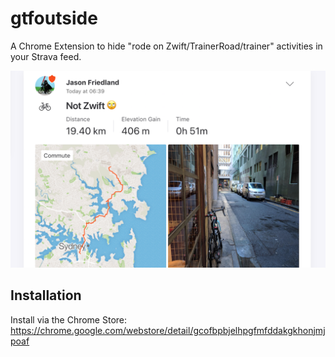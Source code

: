 # gtfoutside

A Chrome Extension to hide "rode on Zwift/TrainerRoad/trainer" activities in your Strava feed. 

![Screenshot](https://raw.githubusercontent.com/jasonfriedland/gtfoutside/master/screenshot-1280x800.png)

## Installation

Install via the Chrome Store: https://chrome.google.com/webstore/detail/gcofbpbjelhpgfmfddakgkhonjmjpoaf
